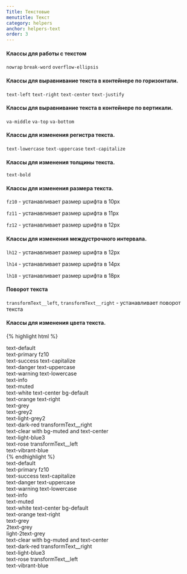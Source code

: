 ```yaml
---
Title: Текстовые
menutitle: Текст
category: helpers
anchor: helpers-text
order: 3
---
```


#### Классы для работы с текстом

`nowrap`
`break-word`
`overflow-ellipsis`

#### Классы для выравнивание текста в контейнере по горизонтали.

`text-left`
`text-right`
`text-center`
`text-justify`

#### Классы для выравнивание текста в контейнере по вертикали.

`va-middle`
`va-top`
`va-bottom`
#### Классы для изменения регистра текста.

`text-lowercase`
`text-uppercase`
`text-capitalize`

#### Классы для изменения толщины текста.
`text-bold`

#### Классы для изменения размера текста.

`fz10` - устанавливает размер шрифта в 10px

`fz11` - устанавливает размер шрифта в 11px

`fz12` - устанавливает размер шрифта в 12px

#### Классы для изменения междустрочного интервала.

`lh12` - устанавливает размер шрифта в 12px

`lh14` - устанавливает размер шрифта в 14px

`lh18` - устанавливает размер шрифта в 18px

#### Поворот текста
`transformText__left`, `transformText__right` - устанавливает поворот текста

#### Классы для изменения  цвета текста.

{% highlight html %}
  <div class="text-default">text-default</div>
  <div class="text-primary fz10">text-primary fz10</div>
  <div class="text-success text-capitalize">text-success text-capitalize</div>
  <div class="text-danger text-uppercase">text-danger text-uppercase</div>
  <div class="text-warning text-lowercase">text-warning text-lowercase</div>
  <div class="text-info">text-info</div>
  <div class="text-muted">text-muted</div>
  <div class="text-white text-center bg-default">text-white text-center bg-default</div>
  <div class="text-orange text-right">text-orange text-right</div>
  <div class="text-grey">text-grey</div>
  <div class="text-grey2">text-grey2</div>
  <div class="text-light-grey2">text-light-grey2</div>
  <div class="text-dark-red transformText__right">text-dark-red transformText__right</div>
  <div class="bg-muted text-center">text-clear with bg-<span class="text-clear">muted</span> and text-center</div>
  <div class="text-light-blue3">text-light-blue3</div>
  <div class="text-rose transformText__left">text-rose transformText__left</div>
  <div class="text-vibrant-blue">text-vibrant-blue</div>
{% endhighlight %}

<div class="bs-docs-example">
  <div class="text-default mb-10">text-default</div>
  <div class="text-primary fz10 mb-10">text-primary fz10</div>
  <div class="text-success text-capitalize mb-10">text-success text-capitalize</div>
  <div class="text-danger text-uppercase mb-10">text-danger text-uppercase</div>
  <div class="text-warning text-lowercase mb-10">text-warning text-lowercase</div>
  <div class="text-info mb-10">text-info</div>
  <div class="text-muted mb-10">text-muted</div>
  <div class="text-white text-center bg-default mb-10">text-white text-center bg-default</div>
  <div class="text-orange text-right mb-10">text-orange text-right</div>
  <div class="text-grey mb-10">text-grey</div>
  <div class="text-grey2 mb-10">2text-grey</div>
  <div class="text-light-grey2 mb-10">light-2text-grey</div>
  <div class="bg-muted text-center mb-10">text-clear with bg-<span class="text-clear">muted</span> and text-center</div>
  <div class="text-dark-red transformText__right mb-10">text-dark-red transformText__right</div>
  <div class="text-light-blue3 mb-10">text-light-blue3</div>
  <div class="text-rose transformText__left mb-10">text-rose transformText__left</div>
  <div class="text-vibrant-blue mb-10">text-vibrant-blue</div>
</div>
